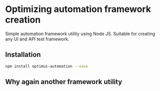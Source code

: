 # Optimizing automation framework creation

Simple automation framework utility using Node JS. Suitable for creating any UI and API test framework.

## Installation

```sh
npm install optimus-automation --save
```

## Why again another framework utility

